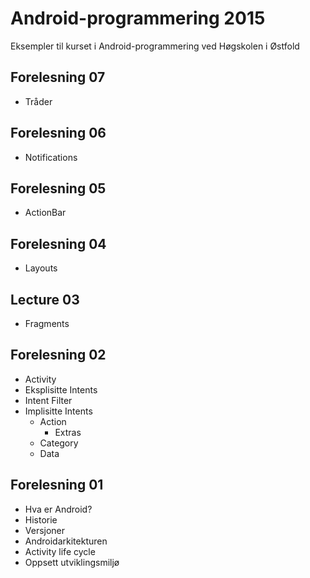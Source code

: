 Android-programmering 2015
==========================

Eksempler til kurset i Android-programmering ved Høgskolen i Østfold


## Forelesning 07
* Tråder

## Forelesning 06
* Notifications

## Forelesning 05
* ActionBar

## Forelesning 04
* Layouts

## Lecture 03
* Fragments

## Forelesning 02
* Activity
* Eksplisitte Intents
* Intent Filter
* Implisitte Intents
  * Action
    * Extras
  * Category
  * Data

## Forelesning 01
* Hva er Android?
* Historie
* Versjoner
* Androidarkitekturen
* Activity life cycle
* Oppsett utviklingsmiljø
